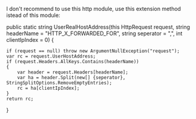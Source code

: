I don't recommend to use this http module, use this extension method istead of this module:


public static string UserRealHostAddress(this HttpRequest request, string headerName = "HTTP_X_FORWARDED_FOR", string seperator = ",", int clientIpIndex = 0)
{
            
    if (request == null) throw new ArgumentNullException("request");
    var rc = request.UserHostAddress;
    if (request.Headers.AllKeys.Contains(headerName))
    {
        var header = request.Headers[headerName];
        var ha = header.Split(new[] {seperator}, StringSplitOptions.RemoveEmptyEntries);
        rc = ha[clientIpIndex];
    }
    return rc;
}

